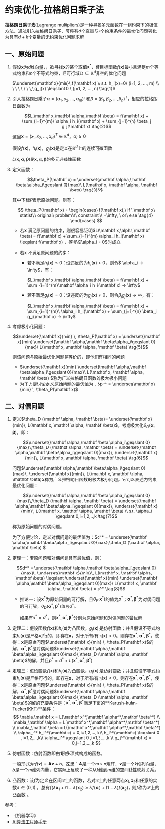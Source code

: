 # 约束优化-拉格朗日乘子法

**拉格朗日乘子法**(Lagrange multipliers)是一种寻找多元函数在一组约束下的极值方法。通过引入拉格朗日乘子，可将有$d$个变量与$k$个约束条件的最优化问题转化为具有$d+k$个变量的无约束优化问题求解

## 一、原始问题

1. 假设$\mathbf x$为$d$维向量，，欲寻找$\mathbf x$的某个取值$\mathbf x^*$，使目标函数$f(\mathbf x)$最小且满足$m$个等式约束和$n$个不等式约束，且可行域$\mathbb D \subset \mathbb R^d$非空的优化问题

   $\underset{\mathbf x}{min}\,f(\mathbf x) \\ s.t. h_i(x)=0\ (i=1, 2, …, m) \\ \ \ \ \ \ \ \,\,g_j(x) \leqslant 0 \ (j=1, 2, …, n) \tag{1}$

2. 引入拉格朗日乘子$\alpha = (\alpha_1, \alpha_2, …, \alpha_m)^T$和$\beta = (\beta_1, \beta_2, …, \beta_n)^T$，相应的拉格朗日函数为

   $$L(\mathbf x,\mathbf \alpha,\mathbf \beta) = f(\mathbf x) + \sum_{i=1}^{m}\ \alpha_i h_i(\mathbf x) + \sum_{j=1}^{n} \beta_j g_j(\mathbf x) \tag{2}$$

   这里$\mathbf x = (x_1, x_2, …,x_d)^T \in \mathbb R^d$，$\alpha_i \geqslant 0$

   假设$f(\mathbf x)$，$h_i(\mathbf x)$，$g_j(\mathbf x)$是定义在$\mathbb R^d$上的连续可微函数

   $L(\mathbf x,\mathbf \alpha,\mathbf \beta)$是$\mathbf x,\mathbf \alpha,\mathbf \beta$的多元非线性函数

3. 定义函数：

   $$\theta_P(\mathbf x) = \underset{\mathbf \alpha,\mathbf \beta:\alpha_i\geqslant 0}{max}\ L(\mathbf x, \mathbf \alpha, \mathbf \beta) \tag{3}$$

   其中下标$P$表示原始问题。则有：

   $$
   \theta_P(\mathbf x) =
   \begin{cases} 
   		f(\mathbf x),\ if \ \mathbf x\ statisfy\ original\ problem's\  constraint \\ 
   		 +\infty, \ or\ else \tag{4}
   \end{cases}
   $$

   - 若$\mathbf x$ 满足原问题的约束，则很容易证明$L(\mathbf x,\alpha,\mathbf \beta) = f(\mathbf x) + \sum_{i=1}^{m} \alpha_i h_i(\mathbf x) \leqslant f(\mathbf x) $，等号在$\alpha_i = 0$时成立

   - 若$\mathbf x$ 不满足原问题的约束：

     - 若不满足$h_i(\mathbf x) \leqslant 0$：设违反的为$h_{i}(\mathbf x) > 0$，则令$ \alpha_i → \infty$，有：

       $L(\mathbf x,\mathbf \alpha,\mathbf \beta) = f(\mathbf x) + \sum_{i=1}^{m}\mathbf \alpha_i h_i(\mathbf x) → \infty$

     - 若不满足$g_j(\mathbf x) = 0$：设违反的为$g_j(\mathbf x) \neq 0$，则令$\beta_j g_j(\mathbf x) → \infty$，有：

       $L(\mathbf x,\mathbf \alpha,\mathbf \beta) = f(\mathbf x) + \sum_{i=1}^{m}\ \alpha_i h_i(\mathbf x) + \sum_{j=1}^{n} \beta_j g_j(\mathbf x) → \infty$

4. 考虑极小化问题：

   $$\underset{\mathbf x}{min} \, \theta_P(\mathbf x) = \underset{\mathbf x}{min}  \underset{\mathbf \alpha,\mathbf \beta:\alpha_i\geqslant 0}{max}\ L(\mathbf x, \mathbf \alpha, \mathbf \beta) \tag{5}$$

   则该问题与原始最优化问题是等价的，即他们有相同的问题

   - $\underset{\mathbf x}{min}  \underset{\mathbf \alpha,\mathbf \beta:\alpha_i\geqslant 0}{max}\ L(\mathbf x, \mathbf \alpha, \mathbf \beta) $称为广义拉格朗日函数的极大极小问题
   - 为了方便讨论定义原始问题的最优值为：$p^* = \underset{\mathbf x}{min} \, \theta_P(\mathbf x)$

## 二、对偶问题

1. 定义$\theta_D (\mathbf \alpha, \mathbf \beta)= \underset{\mathbf x}{min}\, L(\mathbf x, \mathbf \alpha, \mathbf \beta)$，考虑极大化$\theta_D (\mathbf \alpha, \mathbf \beta)$，即：

   $$\underset{\mathbf \alpha,\mathbf \beta:\alpha_i\geqslant 0}{max}\,\theta_D (\mathbf \alpha, \mathbf \beta) = \underset{\mathbf \alpha,\mathbf \beta:\alpha_i\geqslant 0}{max}\, \underset{\mathbf x}{min}\, L(\mathbf x, \mathbf \alpha, \mathbf \beta) \tag{6}$$

   问题$\underset{\mathbf \alpha,\mathbf \beta:\alpha_i\geqslant 0}{max}\, \underset{\mathbf x}{min}\, L(\mathbf x, \mathbf \alpha, \mathbf \beta)$称为广义拉格朗日函数的极大极小问题。它可以表述为约束最优化问题：

   $$\underset{\mathbf \alpha,\mathbf \beta:\alpha_i\geqslant 0}{max}\,\theta_D (\mathbf \alpha, \mathbf \beta) = \underset{\mathbf \alpha,\mathbf \beta:\alpha_i\geqslant 0}{max}\, \underset{\mathbf x}{min}\, L(\mathbf x, \mathbf \alpha, \mathbf \beta) \\ s.t. \alpha_i \geqslant 0,i=1,2,..,k \tag{7}$$

   称为原始问题的对偶问题。

   为了方便讨论，定义对偶问题的最优值为：$d^* = \underset{\mathbf \alpha,\mathbf \beta:\alpha_i\geqslant 0}{max}\,\theta_D (\mathbf \alpha, \mathbf \beta) $

2. 定理一：若原问题和对偶问题具有最优值，则：

   $$d^* = \underset{\mathbf \alpha,\mathbf \beta:\alpha_i\geqslant 0}{max}\, \underset{\mathbf x}{min}\, L(\mathbf x, \mathbf \alpha, \mathbf \beta) \leqslant \underset{\mathbf x}{min}  \underset{\mathbf \alpha,\mathbf \beta:\alpha_i\geqslant 0}{max}\ L(\mathbf x, \mathbf \alpha, \mathbf \beta) = p^* \tag{8}$$

   - 推论一：设$\mathbf x^*$为原始问题的可行解，且$\theta_P(\mathbf x^*)$的值为$p^*$；$\mathbf \alpha^*,\mathbf \beta^*$为对偶问题的可行解，$\theta_D (\mathbf \alpha^*, \mathbf \beta^*)$值为$d^*$。

     如果有$p^* = d^*$，则$\mathbf x^*,\mathbf \alpha^*,\mathbf \beta^*$分别为原始问题和对偶问题的最优解

3. 定理二：假设函数$f(\mathbf x)$和$h_i(\mathbf x)$为凸函数，$g_j(\mathbf x)$ 是仿射函数；并且假设不等式约束$h_i(\mathbf x)$是严格可行的，即存在$\mathbf x$，对于所有$i$有$h_i(\mathbf x) < 0$。则存在$\mathbf x^*,\mathbf \alpha^*,\mathbf \beta^*$，使得：$\mathbf x$是原始问题$\underset{\mathbf x}{min} \, \theta_P(\mathbf x)$的解，$\mathbf \alpha^*,\mathbf \beta^*$是对偶问题$\underset{\mathbf \alpha,\mathbf \beta:\alpha_i\geqslant 0}{max}\,\theta_D (\mathbf \alpha, \mathbf \beta)$的解，并且$p^*=d^* = L(\mathbf x^*,\mathbf \alpha^*,\mathbf \beta^*)$

4. 定理三：假设函数$f(\mathbf x)$和$h_i(\mathbf x)$为凸函数，$g_j(\mathbf x)$ 是仿射函数；并且假设不等式约束$h_i(\mathbf x)$是严格可行的，即存在$\mathbf x$，对于所有$i$有$h_i(\mathbf x) < 0$。则存在$\mathbf x^*,\mathbf \alpha^*,\mathbf \beta^*$，使得：$\mathbf x$是原始问题$\underset{\mathbf x}{min} \, \theta_P(\mathbf x)$的解，$\mathbf \alpha^*,\mathbf \beta^*$是对偶问题$\underset{\mathbf \alpha,\mathbf \beta:\alpha_i\geqslant 0}{max}\,\theta_D (\mathbf \alpha, \mathbf \beta)$的解的充要条件是：$\mathbf x^*,\mathbf \alpha^*,\mathbf \beta^*$满足下面的**Karush-kuhn-Tucker(KKT)**条件：
   $$
   \nabla_\mathbf x = L(\mathbf x^*,\mathbf \alpha^*,\mathbf \beta^*) \\
   \nabla_\mathbf \alpha = L(\mathbf x^*,\mathbf \alpha^*,\mathbf \beta^*) \\
   \nabla_\mathbf \beta = L(\mathbf x^*,\mathbf \alpha^*,\mathbf \beta^*) \\
   \alpha_i^* h_i^*(\mathbf x) = 0,i=1,2,...,k \\
   h_i^*(\mathbf x) \leqslant 0 ,i=1,2,...,k\\
   \alpha_i^* \geqslant 0 ,i=1,2,...,k \\
   g_j^*(\mathbf x) = 0,j=1,2,...,k
   $$
   
5. 仿射函数：仿射函数即由**1**阶多项式构成的函数。

   一般形式为:$f(\mathbf x) = \mathbf A \mathbf x + b$。这里：$\mathbf A$是一个$m \times n$矩阵，$\mathbf x$是一个$k$维列向量，$b$是一个$m$维列向量，它实际上反映了一种从$k$维到$m$维的空间线性映射关系。

6. 凸函数：设$f$为定义在区间$\mathcal{X}$上的函数，若对$\mathcal{X}$上的任意两点$\mathbf x_1,\mathbf x_2$和任意的实数$\lambda \in (0, 1)$ ，总有$f(\lambda\mathbf x_1 + (1-\lambda)\mathbf x_2) \geqslant \lambda f(\mathbf x_1) + (1-\lambda)f(\mathbf x_2)$，则$f$称为$\mathcal{X}$上的凸函数 。

参考：

- 《机器学习》
- [AI算法工程师手册](<http://www.huaxiaozhuan.com/%E7%BB%9F%E8%AE%A1%E5%AD%A6%E4%B9%A0/chapters/1_linear.html>)